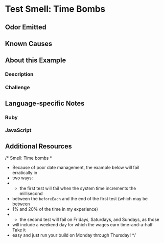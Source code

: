 # Test Smell: Time Bombs

## Odor Emitted

## Known Causes

## About this Example

### Description

### Challenge

## Language-specific Notes

### Ruby

### JavaScript

## Additional Resources

/* Smell: Time bombs
 *
 * Because of poor date management, the example below will fail erratically in
 * two ways:
 *   * the first test will fail when the system time increments the millisecond
 *   between the `beforeEach` and the end of the first test (which may be between
 *   1% and 20% of the time in my experience)
 *   * the second test will fail on Fridays, Saturdays, and Sundays, as those
 *   will include a weekend day for which the wages earn time-and-a-half. Take it
 *   easy and just run your build on Monday through Thursday!
 */

